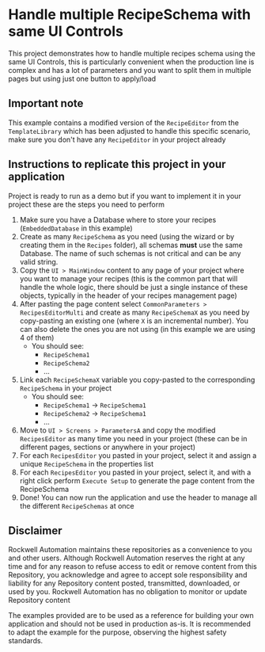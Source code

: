 # Handle multiple RecipeSchema with same UI Controls

This project demonstrates how to handle multiple recipes schema using the same UI Controls, this is particularly convenient when the production line is complex and has a lot of parameters and you want to split them in multiple pages but using just one button to apply/load

## Important note

This example contains a modified version of the `RecipeEditor` from the `TemplateLibrary` which has been adjusted to handle this specific scenario, make sure you don't have any `RecipeEditor` in your project already

## Instructions to replicate this project in your application

Project is ready to run as a demo but if you want to implement it in your project these are the steps you need to perform

1. Make sure you have a Database where to store your recipes (`EmbeddedDatabase` in this example)
1. Create as many `RecipeSchema` as you need (using the wizard or by creating them in the `Recipes` folder), all schemas **must** use the same Database. The name of such schemas is not critical and can be any valid string.
1. Copy the `UI > MainWindow` content to any page of your project where you want to manage your recipes (this is the common part that will handle the whole logic, there should be just a single instance of these objects, typically in the header of your recipes management page)
1. After pasting the page content select `CommonParameters > RecipesEditorMulti` and create as many `RecipeSchemaX` as you need by copy-pasting an existing one (where `X` is an incremental number). You can also delete the ones you are not using (in this example we are using 4 of them)
    - You should see:
        - `RecipeSchema1`
        - `RecipeSchema2`
        - ...
1. Link each `RecipeSchemaX` variable you copy-pasted to the corresponding `RecipeSchema` in your project
    - You should see:
        - `RecipeSchema1` -> `RecipeSchema1`
        - `RecipeSchema2` -> `RecipeSchema1`
        - ...
1. Move to `UI > Screens > ParametersA` and copy the modified `RecipesEditor` as many time you need in your project (these can be in different pages, sections or anywhere in your project)
1. For each `RecipesEditor` you pasted in your project, select it and assign a unique `RecipeSchema` in the properties list
1. For each `RecipesEditor` you pasted in your project, select it, and with a right click perform `Execute Setup` to generate the page content from the RecipeSchema
1. Done! You can now run the application and use the header to manage all the different `RecipeSchemas` at once

## Disclaimer

Rockwell Automation maintains these repositories as a convenience to you and other users. Although Rockwell Automation reserves the right at any time and for any reason to refuse access to edit or remove content from this Repository, you acknowledge and agree to accept sole responsibility and liability for any Repository content posted, transmitted, downloaded, or used by you. Rockwell Automation has no obligation to monitor or update Repository content

The examples provided are to be used as a reference for building your own application and should not be used in production as-is. It is recommended to adapt the example for the purpose, observing the highest safety standards.
